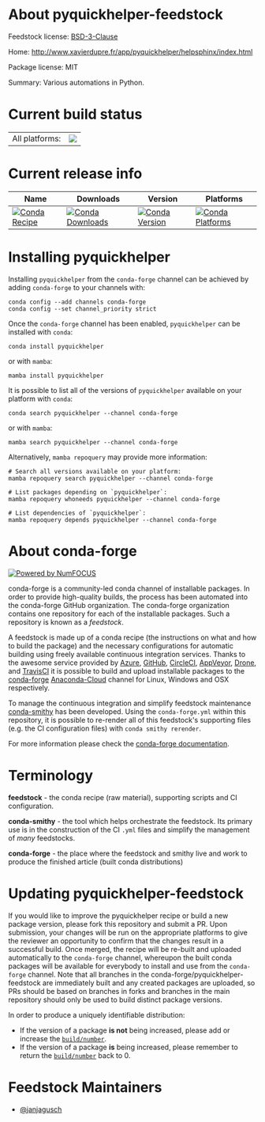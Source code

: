About pyquickhelper-feedstock
=============================

Feedstock license: [BSD-3-Clause](https://github.com/conda-forge/pyquickhelper-feedstock/blob/main/LICENSE.txt)

Home: http://www.xavierdupre.fr/app/pyquickhelper/helpsphinx/index.html

Package license: MIT

Summary: Various automations in Python.

Current build status
====================


<table><tr><td>All platforms:</td>
    <td>
      <a href="https://dev.azure.com/conda-forge/feedstock-builds/_build/latest?definitionId=12858&branchName=main">
        <img src="https://dev.azure.com/conda-forge/feedstock-builds/_apis/build/status/pyquickhelper-feedstock?branchName=main">
      </a>
    </td>
  </tr>
</table>

Current release info
====================

| Name | Downloads | Version | Platforms |
| --- | --- | --- | --- |
| [![Conda Recipe](https://img.shields.io/badge/recipe-pyquickhelper-green.svg)](https://anaconda.org/conda-forge/pyquickhelper) | [![Conda Downloads](https://img.shields.io/conda/dn/conda-forge/pyquickhelper.svg)](https://anaconda.org/conda-forge/pyquickhelper) | [![Conda Version](https://img.shields.io/conda/vn/conda-forge/pyquickhelper.svg)](https://anaconda.org/conda-forge/pyquickhelper) | [![Conda Platforms](https://img.shields.io/conda/pn/conda-forge/pyquickhelper.svg)](https://anaconda.org/conda-forge/pyquickhelper) |

Installing pyquickhelper
========================

Installing `pyquickhelper` from the `conda-forge` channel can be achieved by adding `conda-forge` to your channels with:

```
conda config --add channels conda-forge
conda config --set channel_priority strict
```

Once the `conda-forge` channel has been enabled, `pyquickhelper` can be installed with `conda`:

```
conda install pyquickhelper
```

or with `mamba`:

```
mamba install pyquickhelper
```

It is possible to list all of the versions of `pyquickhelper` available on your platform with `conda`:

```
conda search pyquickhelper --channel conda-forge
```

or with `mamba`:

```
mamba search pyquickhelper --channel conda-forge
```

Alternatively, `mamba repoquery` may provide more information:

```
# Search all versions available on your platform:
mamba repoquery search pyquickhelper --channel conda-forge

# List packages depending on `pyquickhelper`:
mamba repoquery whoneeds pyquickhelper --channel conda-forge

# List dependencies of `pyquickhelper`:
mamba repoquery depends pyquickhelper --channel conda-forge
```


About conda-forge
=================

[![Powered by
NumFOCUS](https://img.shields.io/badge/powered%20by-NumFOCUS-orange.svg?style=flat&colorA=E1523D&colorB=007D8A)](https://numfocus.org)

conda-forge is a community-led conda channel of installable packages.
In order to provide high-quality builds, the process has been automated into the
conda-forge GitHub organization. The conda-forge organization contains one repository
for each of the installable packages. Such a repository is known as a *feedstock*.

A feedstock is made up of a conda recipe (the instructions on what and how to build
the package) and the necessary configurations for automatic building using freely
available continuous integration services. Thanks to the awesome service provided by
[Azure](https://azure.microsoft.com/en-us/services/devops/), [GitHub](https://github.com/),
[CircleCI](https://circleci.com/), [AppVeyor](https://www.appveyor.com/),
[Drone](https://cloud.drone.io/welcome), and [TravisCI](https://travis-ci.com/)
it is possible to build and upload installable packages to the
[conda-forge](https://anaconda.org/conda-forge) [Anaconda-Cloud](https://anaconda.org/)
channel for Linux, Windows and OSX respectively.

To manage the continuous integration and simplify feedstock maintenance
[conda-smithy](https://github.com/conda-forge/conda-smithy) has been developed.
Using the ``conda-forge.yml`` within this repository, it is possible to re-render all of
this feedstock's supporting files (e.g. the CI configuration files) with ``conda smithy rerender``.

For more information please check the [conda-forge documentation](https://conda-forge.org/docs/).

Terminology
===========

**feedstock** - the conda recipe (raw material), supporting scripts and CI configuration.

**conda-smithy** - the tool which helps orchestrate the feedstock.
                   Its primary use is in the construction of the CI ``.yml`` files
                   and simplify the management of *many* feedstocks.

**conda-forge** - the place where the feedstock and smithy live and work to
                  produce the finished article (built conda distributions)


Updating pyquickhelper-feedstock
================================

If you would like to improve the pyquickhelper recipe or build a new
package version, please fork this repository and submit a PR. Upon submission,
your changes will be run on the appropriate platforms to give the reviewer an
opportunity to confirm that the changes result in a successful build. Once
merged, the recipe will be re-built and uploaded automatically to the
`conda-forge` channel, whereupon the built conda packages will be available for
everybody to install and use from the `conda-forge` channel.
Note that all branches in the conda-forge/pyquickhelper-feedstock are
immediately built and any created packages are uploaded, so PRs should be based
on branches in forks and branches in the main repository should only be used to
build distinct package versions.

In order to produce a uniquely identifiable distribution:
 * If the version of a package **is not** being increased, please add or increase
   the [``build/number``](https://docs.conda.io/projects/conda-build/en/latest/resources/define-metadata.html#build-number-and-string).
 * If the version of a package **is** being increased, please remember to return
   the [``build/number``](https://docs.conda.io/projects/conda-build/en/latest/resources/define-metadata.html#build-number-and-string)
   back to 0.

Feedstock Maintainers
=====================

* [@janjagusch](https://github.com/janjagusch/)

